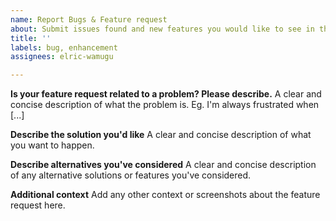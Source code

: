 ```yaml
---
name: Report Bugs & Feature request
about: Submit issues found and new features you would like to see in this project
title: ''
labels: bug, enhancement
assignees: elric-wamugu

---
```


**Is your feature request related to a problem? Please describe.**
A clear and concise description of what the problem is. Eg. I'm always frustrated when [...]

**Describe the solution you'd like**
A clear and concise description of what you want to happen.

**Describe alternatives you've considered**
A clear and concise description of any alternative solutions or features you've considered.

**Additional context**
Add any other context or screenshots about the feature request here.
